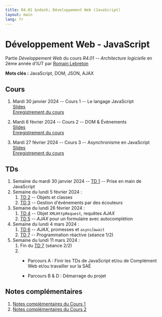 ```yaml
---
title: R4.01 &ndash; Développement Web (JavaScript)
layout: main
lang: fr
---
```


# Développement Web - JavaScript

Partie *Développement Web* du cours *R4.01 -- Architecture logicielle* en
2ème année d'IUT par [Romain Lebreton](http://www.lirmm.fr/~lebreton)

**Mots clés :** JavaScript, DOM, JSON, AJAX

## Cours

1. Mardi 30 janvier 2024 -- Cours 1 -- Le langage JavaScript  
   [Slides](classes/cours1.html)  
   [Enregistrement du cours](https://scalelite.umontpellier.fr/playback/presentation/2.3/f3749475eeefcd6e7248f92b167e0730df706e85-1706598190612)
   
2. Mardi 6 février 2024 -- Cours 2 -- DOM & Évènements  
   [Slides](classes/class2.html)  
   [Enregistrement du cours](https://scalelite.umontpellier.fr/playback/presentation/2.3/f3749475eeefcd6e7248f92b167e0730df706e85-1707204737253)

3. Mardi 27 février 2024 -- Cours 3 -- Asynchronisme en JavaScript  
   [Slides](classes/class3.html)  
   [Enregistrement du cours](https://scalelite.umontpellier.fr/playback/presentation/2.3/f3749475eeefcd6e7248f92b167e0730df706e85-1709020247983)


## TDs

1. Semaine du mardi 30 janvier 2024 -- [TD 1](https://gitlabinfo.iutmontp.univ-montp2.fr/r4.01-developpementweb/TD1) -- Prise en main de JavaScript
2. Semaine du lundi 5 février 2024 : 
   1. [TD 2](https://gitlabinfo.iutmontp.univ-montp2.fr/r4.01-developpementweb/TD2) -- Objets et classes
   2. [TD 3](https://gitlabinfo.iutmontp.univ-montp2.fr/r4.01-developpementweb/TD3) -- Gestion d'événements par des écouteurs
3. Semaine du lundi 26 février 2024 : 
   1. [TD 4](https://gitlabinfo.iutmontp.univ-montp2.fr/r4.01-developpementweb/TD4) -- Objet `XMLHttpRequest`, requêtes *AJAX*
   2. [TD 5](https://gitlabinfo.iutmontp.univ-montp2.fr/r4.01-developpementweb/TD5) -- *AJAX* pour un formulaire avec autocomplétion
4. Semaine du lundi 4 mars 2024 : 
   1. [TD 6](https://gitlabinfo.iutmontp.univ-montp2.fr/r4.01-developpementweb/TD6) -- *AJAX*, promesses et `async`/`await`
   2. [TD 7](https://gitlabinfo.iutmontp.univ-montp2.fr/r4.01-developpementweb/TD7) -- Programmation réactive (séance 1/2)
5. Semaine du lundi 11 mars 2024 : 
   1. Fin du [TD 7](https://gitlabinfo.iutmontp.univ-montp2.fr/r4.01-developpementweb/TD7) (séance 2/2)
   2. 
      * Parcours A : Finir les TDs de JavaScript et/ou de Complément Web et/ou travailler sur la SAÉ
      * Parcours B & D : Démarrage du projet
      
        <!-- [projet Cinéclub](https://gitlabinfo.iutmontp.univ-montp2.fr/r4.01-developpementweb/ProjetCineclub).    -->



## Notes complémentaires 

1. [Notes complémentaires du Cours 1](assets/class1-complement.html)
2. [Notes complémentaires du Cours 2](assets/class2-complement.html) 
